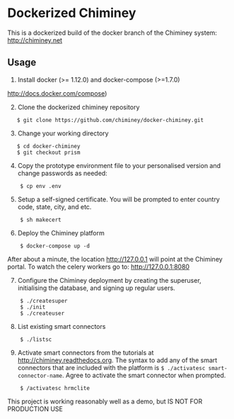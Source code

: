 Dockerized Chiminey
===================

This is a dockerized build of the docker branch of the Chiminey system: http://chiminey.net

Usage
-----

1. Install docker (>= 1.12.0) and docker-compose (>=1.7.0)

http://docs.docker.com/compose)

2. Clone the dockerized chiminey repository
 ```
    $ git clone https://github.com/chiminey/docker-chiminey.git
 ```

3. Change your working directory
 ```
    $ cd docker-chiminey
    $ git checkout prism
 ```

4. Copy the prototype environment file to your personalised version and change passwords as needed:

```
    $ cp env .env
```

5. Setup a self-signed certificate. You will be prompted to enter country code, state, city, and etc.
```
    $ sh makecert
```

6. Deploy the Chiminey platform
```
    $ docker-compose up -d
```

   After about a minute, the location http://127.0.0.1 will point at the Chiminey portal.
   To watch the celery workers go to: http://127.0.0.1:8080

7. Configure the Chiminey deployment by creating the superuser, initialising the database, and signing up regular users.

```
    $ ./createsuper
    $ ./init
    $ ./createuser
```

8. List existing smart connectors
```
    $ ./listsc
```

9. Activate smart connectors from the tutorials at http://chiminey.readthedocs.org. The syntax to add any of the smart connectors that are included with the platform is ```$ ./activatesc smart-connector-name```. Agree to activate the smart connector when prompted.

```
    $ /activatesc hrmclite
```

This project is working reasonably well as a demo, but IS NOT FOR PRODUCTION USE

